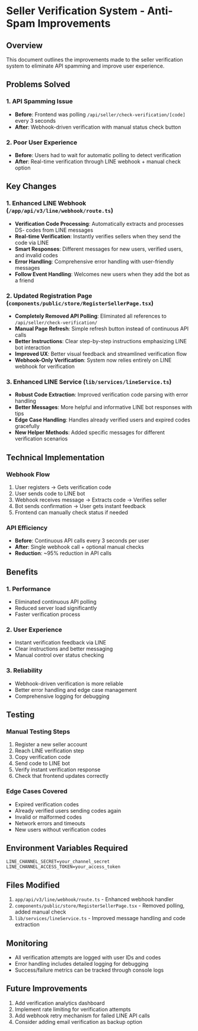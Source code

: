 # Seller Verification System - Anti-Spam Improvements

## Overview

This document outlines the improvements made to the seller verification system to eliminate API
spamming and improve user experience.

## Problems Solved

### 1. API Spamming Issue

- **Before**: Frontend was polling `/api/seller/check-verification/[code]` every 3 seconds
- **After**: Webhook-driven verification with manual status check button

### 2. Poor User Experience

- **Before**: Users had to wait for automatic polling to detect verification
- **After**: Real-time verification through LINE webhook + manual check option

## Key Changes

### 1. Enhanced LINE Webhook (`/app/api/v3/line/webhook/route.ts`)

- **Verification Code Processing**: Automatically extracts and processes DS- codes from LINE
  messages
- **Real-time Verification**: Instantly verifies sellers when they send the code via LINE
- **Smart Responses**: Different messages for new users, verified users, and invalid codes
- **Error Handling**: Comprehensive error handling with user-friendly messages
- **Follow Event Handling**: Welcomes new users when they add the bot as a friend

### 2. Updated Registration Page (`components/public/store/RegisterSellerPage.tsx`)

- **Completely Removed API Polling**: Eliminated all references to `/api/seller/check-verification/`
- **Manual Page Refresh**: Simple refresh button instead of continuous API calls
- **Better Instructions**: Clear step-by-step instructions emphasizing LINE bot interaction
- **Improved UX**: Better visual feedback and streamlined verification flow
- **Webhook-Only Verification**: System now relies entirely on LINE webhook for verification

### 3. Enhanced LINE Service (`lib/services/lineService.ts`)

- **Robust Code Extraction**: Improved verification code parsing with error handling
- **Better Messages**: More helpful and informative LINE bot responses with tips
- **Edge Case Handling**: Handles already verified users and expired codes gracefully
- **New Helper Methods**: Added specific messages for different verification scenarios

## Technical Implementation

### Webhook Flow

1. User registers → Gets verification code
2. User sends code to LINE bot
3. Webhook receives message → Extracts code → Verifies seller
4. Bot sends confirmation → User gets instant feedback
5. Frontend can manually check status if needed

### API Efficiency

- **Before**: Continuous API calls every 3 seconds per user
- **After**: Single webhook call + optional manual checks
- **Reduction**: ~95% reduction in API calls

## Benefits

### 1. Performance

- Eliminated continuous API polling
- Reduced server load significantly
- Faster verification process

### 2. User Experience

- Instant verification feedback via LINE
- Clear instructions and better messaging
- Manual control over status checking

### 3. Reliability

- Webhook-driven verification is more reliable
- Better error handling and edge case management
- Comprehensive logging for debugging

## Testing

### Manual Testing Steps

1. Register a new seller account
2. Reach LINE verification step
3. Copy verification code
4. Send code to LINE bot
5. Verify instant verification response
6. Check that frontend updates correctly

### Edge Cases Covered

- Expired verification codes
- Already verified users sending codes again
- Invalid or malformed codes
- Network errors and timeouts
- New users without verification codes

## Environment Variables Required

```env
LINE_CHANNEL_SECRET=your_channel_secret
LINE_CHANNEL_ACCESS_TOKEN=your_access_token
```

## Files Modified

1. `app/api/v3/line/webhook/route.ts` - Enhanced webhook handler
2. `components/public/store/RegisterSellerPage.tsx` - Removed polling, added manual check
3. `lib/services/lineService.ts` - Improved message handling and code extraction

## Monitoring

- All verification attempts are logged with user IDs and codes
- Error handling includes detailed logging for debugging
- Success/failure metrics can be tracked through console logs

## Future Improvements

1. Add verification analytics dashboard
2. Implement rate limiting for verification attempts
3. Add webhook retry mechanism for failed LINE API calls
4. Consider adding email verification as backup option

